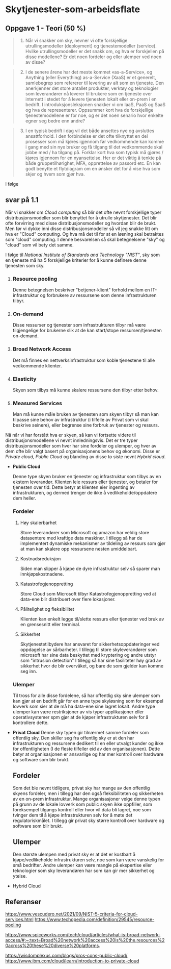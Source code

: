 # Skytjenester-som-arbeidsflate

## Oppgave 1 - Teori (50 %)

> 1. Når vi snakker om sky, nevner vi ofte forskjellige utrullingsmodeller (deployment) og tjenestemodeller (service). Hvilke utrullingsmodeller er det snakk om, og hva er forskjellen på disse modellene? Er det noen fordeler og eller ulemper ved noen av disse?

> 2. I de senere årene har det meste kommet «as-a-Service», og Anything (eller Everything) as-a-Service (XaaS) er et generelt, samlebegrep som refererer til levering av alt som en tjeneste. Den anerkjenner det store antallet produkter, verktøy og teknologier som leverandører nå leverer til brukere som en tjeneste over internett i stedet for å levere tjenesten lokalt eller on-prem i en bedrift. I introduksjonsleksjonen snakker vi om IaaS, PaaS og SaaS og hva de representerer. Oppsummer kort hva de forskjellige tjenestemodellene er for noe, og er det noen senario hvor enkelte egner seg bedre enn andre?

> 3. I en typisk bedrift i dag vil det både ansettes nye og avsluttes ansattforhold. I den forbindelse er det ofte tilknyttet en del prosesser som må kjøres igjennom før vedkommende kan komme i gang med sin nye bruker og få tilgang til det vedkommende skal jobbe med / ha tilgang på. Forklar kort hva som typisk må gjøres / kjøres igjennom for en nyansettelse. Her er det viktig å tenkte på både gruppetilhørighet, MFA, opprettelse av passord etc. En kan godt benytte et flytdiagram om en ønsker det for å vise hva som skjer og hvem som gjør hva.

I følge 

## svar på 1.1

Når vi snakker om *Cloud computing* så blir det ofte nevnt forskjellige typer distribusjonsmodeller som blir benyttet for å utrulle skytjenester. Det blir ofte forvirring med disse distribusjonsmodeller og hvordan blir de brukt. Men før vi dykke inni disse distribusjonsmodeller så vil jeg snakke litt om hva er "Cloud" computing. Og hva må det til for at en løsning skal betraktes som "cloud" computing. I denne besvarelsen så skal betegnelsene "sky" og "cloud" som vil bety det samme.

I følge til *National Institute of Standards and Technology "NIST"*, sky som en tjeneste må ha 5 forskjellige kriterier for å kunne definere denne tjenesten som sky.

1. ### Resource pooling

    Denne betegnelsen beskriver "betjener-klient" forhold mellom en IT-infrastruktur og forbrukere av ressursene som denne infrastrukturen tilbyr.

2. ### On-demand

    Disse ressurser og tjenester som infrastrukturen tilbyr må være tilgjengelige for brukerne slik at de kan start/stope ressursen/tjenesten on-demand.

3. ### Broad Network Access

    Det må finnes en nettverksinfrastruktur som koble tjenestene til alle vedkommende klienter.

4. ### Elasticity

    Skyen som tilbys må kunne skalere ressursene den tilbyr etter behov.  


5. ### Measured Services

    Man må kunne måle bruken av tjenesten som skyen tilbyr så man kan tilpasse sine behov av infrastruktur (i tilfelle av Privat som vi skal beskrive seinere), eller begrense sine forbruk av tjenester og ressurs. 


Nå når vi har forstått hva er skyen, så kan vi fortsette videre til distribusjonsmodellene vi nevnt innledningsvis. 
Det er tre typer distribusjonsmodeller som hver har sine fordeler og ulemper, og hver av dem ofte blir valgt basert på organisasjonens behov og økonomi. Disse er *Private cloud*, *Public Cloud* og blanding av disse to siste nevnt *Hybrid cloud*.

- **Public Cloud** 

     Denne type skyen bruker en tjenester og infrastruktur som tilbys av en ekstern leverandør. Klienten leie ressurs eller tjenester, og betaler for tjenesten over tid. Dette betyr at klienten eier ingenting av infrastrukturen, og dermed trenger de ikke å vedlikeholde/oppdatere dem heller.

    ### Fordeler 
    1. Høy skalerbarhet 

        Store leverandører som Microsoft og amazon har veldig store datasentere med kraftige data maskiner. I tillegg så har de implementert dynamiske mekanismer av tildeling av ressurs som gjør at man kan skalere opp ressursene nesten umiddelbart.

    2. Kostnadsreduksjon

        Siden man slipper å kjøpe de dyre infrastruktur selv så sparer man innkjøpskostnadene.

    3. Katastrofegjenoppretting

        Store Cloud som Microsoft tilbyr Katastrofegjenoppretting ved at data-ene blir distribuert over flere lokasjoner. 

    4. Pålitelighet og fleksibilitet

        Klienten kan enkelt legge til/slette ressurs eller tjenester ved bruk av en grensesnitt eller terminal.

    5. Sikkerhet

        Skytjenestetilbydere har ansvaret for sikkerhetsoppdateringer ved oppdagelse av sårbarheter. I tillegg til store skyleverandører som microsoft har sine data beskyttet med kryptering og andre utstyr som "intrusion detection"
        I tillegg så har sine fasiliteter høy grad av sikkerhet hvor de blir overvåket, og bare de som gjelder kan komme seg inn.

        

    ### Ulemper
        
    Til tross for alle disse fordelene, så har offentlig sky sine ulemper som kan gjør at en bedrift går for en anne type skyløsning som for eksempel lovverk som sier at de må ha data-ene sine lagret lokalt. Andre type ulemper kan være restriksjoner av vis typer applikasjoner eller operativsystemer spm gjør at de kjøper infrastrukturen selv for å kontrollere dette.



- **Privat Cloud** 
    Denne sky typen gir tilnærmet samme fordeler som offentlig sky. Den skiller seg fra offentlig sky er at den har infrastrukturen og ressursene dedikert til en eller utvalgt kunder og ikke for offentligheten (I de fleste tilfeller eid av den organisasjonen). Dette betyr at organisasjonen er ansvarlige og har mer kontroll over hardware og software som blir brukt. 

    ## Fordeler 
    Som det ble nevnt tidligere, privat sky har mange av den offentlig skyens fordeler, men i tillegg har den også fleksibiliteten og sikkerheten av en on-prem infrastruktur. Mange organisasjoner velge denne typen på grunn av de lokale lovverk som public skyen ikke oppfiller, som foreksempel tilgangs kontroll eller hvor vil data bli lagret, noe som tvinger dem til å kjøpe infrastrukturen selv for å møte det regulatoriskmålet.
    I tillegg gir privat sky større kontroll over hardware og software som blir brukt.

    ## Ulemper 
    Den største ulempen med privat sky er at det er kostbart å kjøpe/vedlikeholde  infrastrukturen selv, noe som kan være vanskelig for små bedrifter. Andre ulemper kan være mangle på ekspertise eller teknologier som sky leverandøren har som kan gir mer sikkerhet og ytelse.

- Hybrid Cloud 





## Referanser

https://www.vescudero.net/2021/09/NIST-5-criteria-for-cloud-services.html
https://www.techopedia.com/definition/29545/resource-pooling

https://www.spiceworks.com/tech/cloud/articles/what-is-broad-network-access/#:~:text=Broad%20network%20access%20is%20the,resources%20across%20these%20diverse%20platforms.

https://wisdomplexus.com/blogs/pros-cons-public-cloud/
https://www.ibm.com/cloud/learn/introduction-to-private-cloud